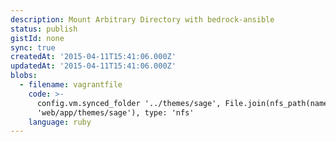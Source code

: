 ```yaml
---
description: Mount Arbitrary Directory with bedrock-ansible
status: publish
gistId: none
sync: true
createdAt: '2015-04-11T15:41:06.000Z'
updatedAt: '2015-04-11T15:41:06.000Z'
blobs:
  - filename: vagrantfile
    code: >-
      config.vm.synced_folder '../themes/sage', File.join(nfs_path(name),
      'web/app/themes/sage'), type: 'nfs'
    language: ruby
---
```


